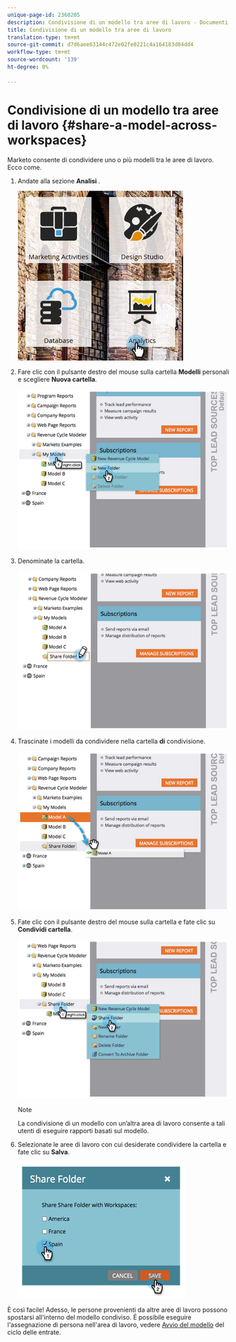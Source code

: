 ```yaml
---
unique-page-id: 2360205
description: Condivisione di un modello tra aree di lavoro - Documenti Marketo - Documentazione prodotto
title: Condivisione di un modello tra aree di lavoro
translation-type: tm+mt
source-git-commit: d7d6aee63144c472e02fe0221c4a164183d04dd4
workflow-type: tm+mt
source-wordcount: '139'
ht-degree: 0%

---
```



# Condivisione di un modello tra aree di lavoro {#share-a-model-across-workspaces}

Marketo consente di condividere uno o più modelli tra le aree di lavoro. Ecco come.

1. Andate alla sezione **Analisi** .

   ![](assets/analytics.png)

1. Fare clic con il pulsante destro del mouse sulla cartella **Modelli** personali e scegliere **Nuova cartella**.

   ![](assets/image2014-10-3-14-3a5-3a23.png)

1. Denominate la cartella.

   ![](assets/image2014-10-3-14-3a5-3a38.png)

1. Trascinate i modelli da condividere nella cartella **di** condivisione.

   ![](assets/image2014-10-3-14-3a5-3a52.png)

1. Fate clic con il pulsante destro del mouse sulla cartella e fate clic su **Condividi cartella**.

   ![](assets/image2014-10-3-14-3a6-3a9.png)

   >[!NOTE]
   >
   >
   >La condivisione di un modello con un’altra area di lavoro consente a tali utenti di eseguire rapporti basati sul modello.

1. Selezionate le aree di lavoro con cui desiderate condividere la cartella e fate clic su **Salva**.

   ![](assets/image2014-10-3-14-3a6-3a22.png)

È così facile! Adesso, le persone provenienti da altre aree di lavoro possono spostarsi all&#39;interno del modello condiviso. È possibile eseguire l&#39;assegnazione di persona nell&#39;area di lavoro, vedere [Avvio del modello](https://community.marketo.com/MarketoArticle?id=kA050000000KyvQCAS) del ciclo delle entrate.
